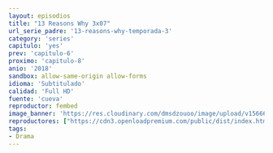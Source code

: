 ```yaml
---
layout: episodios
title: "13 Reasons Why 3x07"
url_serie_padre: '13-reasons-why-temporada-3'
category: 'series'
capitulo: 'yes'
prev: 'capitulo-6'
proximo: 'capitulo-8'
anio: '2018'
sandbox: allow-same-origin allow-forms
idioma: 'Subtitulado'
calidad: 'Full HD'
fuente: 'cueva'
reproductor: fembed
image_banner: 'https://res.cloudinary.com/dmsdzouoo/image/upload/v1566688006/13reasonswhyseason3-min_fwmlxz.jpg'
reproductores: ["https://cdn3.openloadpremium.com/public/dist/index.html?id=68df18f1c891c6e5d2f80fdbef8c771d"]
tags:
- Drama
---
```












